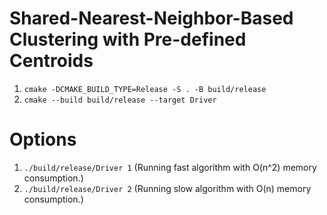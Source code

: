 # Shared-Nearest-Neighbor-Based Clustering with Pre-defined Centroids

1. `cmake -DCMAKE_BUILD_TYPE=Release -S . -B build/release`
1. `cmake --build build/release --target Driver`

# Options
1. `./build/release/Driver 1` (Running fast algorithm with O(n^2) memory consumption.)
2. `./build/release/Driver 2` (Running slow algorithm with O(n) memory consumption.)


